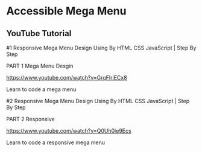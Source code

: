 # Accessible Mega Menu

## YouTube Tutorial

#1 Responsive Mega Menu Design Using By HTML CSS JavaScript | Step By Step

PART 1 Mega Menu Desgin

https://www.youtube.com/watch?v=GrqFIriECx8

Learn to code a mega menu

#2 Responsive Mega Menu Design Using By HTML CSS JavaScript | Step By Step

PART 2 Responsive

https://www.youtube.com/watch?v=Q0Uh0ie9Ecs

Learn to code a responsive mega menu
